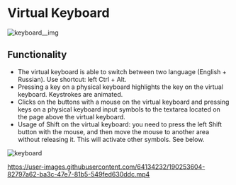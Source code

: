 # Virtual Keyboard

![keyboard__img](https://user-images.githubusercontent.com/64134232/190244614-bc4c364e-ddaf-4509-91b4-e0dd588efd6d.png)

## Functionality

- The virtual keyboard is able to switch between two language (English + Russian). Use shortcut: left Ctrl + Alt.
- Pressing a key on a physical keyboard highlights the key on the virtual keyboard. Keystrokes are animated.
- Clicks on the buttons with a mouse on the virtual keyboard and pressing keys on a physical keyboard input symbols to the textarea located on the page above the virtual keyboard.
- Usage of Shift on the virtual keyboard: you need to press the left Shift button with the mouse, and then move the mouse to another area without releasing it. This will activate other symbols. See below.

![keyboard](https://user-images.githubusercontent.com/64134232/190251529-bf8770bb-bb20-4c4d-8fbd-9602a9f42274.gif)


https://user-images.githubusercontent.com/64134232/190253604-82797a62-ba3c-47e7-81b5-549fed630ddc.mp4

